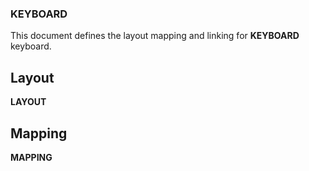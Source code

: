 ### __KEYBOARD__
This document defines the layout mapping and linking for __KEYBOARD__ keyboard.

## Layout

__LAYOUT__


## Mapping

<BACKTICK><BACKTICK><BACKTICK>
__MAPPING__
<BACKTICK><BACKTICK><BACKTICK>
